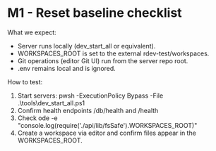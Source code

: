# M1 - Reset baseline checklist

What we expect:
- Server runs locally (dev_start_all or equivalent).
- WORKSPACES_ROOT is set to the external rdev-test/workspaces.
- Git operations (editor Git UI) run from the server repo root.
- .env remains local and is ignored.

How to test:
1. Start servers: pwsh -ExecutionPolicy Bypass -File .\tools\dev_start_all.ps1
2. Confirm health endpoints /db/health and /health
3. Check 
ode -e "console.log(require('./api/lib/fsSafe').WORKSPACES_ROOT)"
4. Create a workspace via editor and confirm files appear in the WORKSPACES_ROOT.

